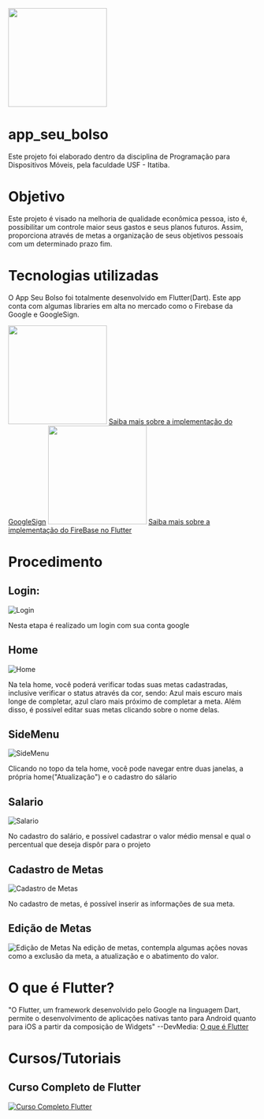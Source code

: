 <img src="https://github.com/igormonte/app_seu_bolso/blob/master/docs/seuBolso.svg" width="200">

# app_seu_bolso
Este projeto foi elaborado dentro da disciplina de Programação para Dispositivos Móveis, pela faculdade USF - Itatiba.

# Objetivo
Este projeto é visado na melhoria de qualidade econômica pessoa, isto é, possibilitar um controle maior seus gastos e seus planos futuros. Assim, proporciona através de metas a organização de seus objetivos pessoais com um determinado prazo fim.

# Tecnologias utilizadas
O App Seu Bolso foi totalmente desenvolvido em Flutter(Dart). Este app conta com algumas libraries em alta no mercado como o Firebase da Google e GoogleSign.

<img src="https://res.cloudinary.com/practicaldev/image/fetch/s--bn9Y0GvD--/c_imagga_scale,f_auto,fl_progressive,h_500,q_auto,w_1000/https://thepracticaldev.s3.amazonaws.com/i/h6ux59dqu7pe5p1fn6xe.png" width="200">
<a href="https://firebase.google.com/docs/auth/android/google-signin?hl=pt-br">Saiba mais sobre a implementação do GoogleSign</a>


<img src="https://firebase.google.com/images/social.png" width="200">
<a href="https://firebase.google.com/docs/flutter/setup?hl=pt-br">Saiba mais sobre a implementação do FireBase no Flutter</a>

# Procedimento

## Login:
![Login](https://github.com/igormonte/app_seu_bolso/blob/master/docs/login.png)

Nesta etapa é realizado um login com sua conta google

## Home
![Home](https://github.com/igormonte/app_seu_bolso/blob/master/docs/home.png)

Na tela home, você poderá verificar todas suas metas cadastradas, inclusive verificar o status através da cor, sendo: Azul mais escuro mais longe de completar, azul claro mais próximo de completar a meta. Além disso, é possível editar suas metas clicando sobre o nome delas.

## SideMenu
![SideMenu](https://github.com/igormonte/app_seu_bolso/blob/master/docs/sideMenu.png)

Clicando no topo da tela home, você pode navegar entre duas janelas, a própria home("Atualização") e o cadastro do sálario

## Salario
![Salario](https://github.com/igormonte/app_seu_bolso/blob/master/docs/salario.png)

No cadastro do salário, e possível cadastrar o valor médio mensal e qual o percentual que deseja dispôr para o projeto

## Cadastro de Metas
![Cadastro de Metas](https://github.com/igormonte/app_seu_bolso/blob/master/docs/Cadastro%20da%20Meta.png)

No cadastro de metas, é possível inserir as informações de sua meta.

## Edição de Metas
![Edição de Metas](https://github.com/igormonte/app_seu_bolso/blob/master/docs/ediarMeta.png)
Na edição de metas, contempla algumas ações novas como a exclusão da meta, a atualização e o abatimento do valor.

# O que é Flutter?
"O Flutter, um framework desenvolvido pelo Google na linguagem Dart, permite o desenvolvimento de aplicações nativas tanto para Android quanto para iOS a partir da composição de Widgets" --DevMedia: <a href="https://www.devmedia.com.br/o-que-e-flutter/40324">O que é Flutter</a>

# Cursos/Tutoriais

## Curso Completo de Flutter
[![Curso Completo Flutter](http://img.youtube.com/vi/XeUiJJN0vsE/0.jpg)](http://www.youtube.com/watch?v=XeUiJJN0vsE "PlayList - Curso Completo Flutter")
